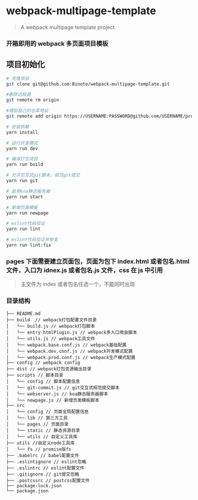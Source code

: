 # webpack-multipage-template

> A webpack multipage template project

### 开箱即用的 webpack 多页面项目模板

## 项目初始化

```bash
# 克隆项目
git clone git@github.com:Binote/webpack-multipage-template.git

#删除远程源
git remote rm origin

#增加自己的仓库地址
git remote add origin https://USERNAME:PASSWORD@github.com/USERNAME/pro.git

# 安装依赖
yarn install

# 运行开发模式
yarn run dev

# 编译打包项目
yarn run build

# 允许交互式git脚本，规范git提交
yarn run git

# 启用koa静态服务器
yarn run start

# 新增页面模板
yarn run newpage

# eslint代码验证
yarn run lint

# eslint代码验证并修复
yarn run lint:fix

```

### pages 下面需要建立页面包，页面为包下 index.html 或者包名.html 文件，入口为 idnex.js 或者包名.js 文件，css 在 js 中引用

> 主文件为 index 或者包名任选一个，不能同时出现

### 目录结构

```
├── README.md
├── build  // webpack打包配置文件目录
│   └── build.js // webpack打包脚本
│   └── entry-htmlPlugin.js // webpack多入口爬虫脚本
│   └── utils.js // webpack工具文件
│   └── webpack.base.conf.js // webpack基础配置
│   └── webpack.dev.conf.js // webpack开发模式配置
│   └── webpack.prod.conf.js // webpack生产模式配置
├── config // webpack config
├── dist // webpack打包资源输出目录
├── scripts // 脚本目录
│   └── config // 脚本配置信息
│   └── git-commit.js // git交互式规范提交脚本
│   └── webserver.js // koa静态服务器脚本
│   └── newpage.js // 新增页面模板脚本
├── src
│   └── config // 页面全局配置信息
│   └── lib // 第三方工具
│   └── pages // 页面目录
│   └── static // 静态资源目录
│   └── utils // 自定义工具库
├── utils //自定义node工具库
│   └── fs // promise版fs
├── .babelrc // babel配置文件
├── .eslintignore // eslint忽略
├── .eslintrc // eslint配置文件
├── .gitignore // git提交忽略
├── .postcssrc // postcss配置文件
├── package-lock.json
└── package.json

```
